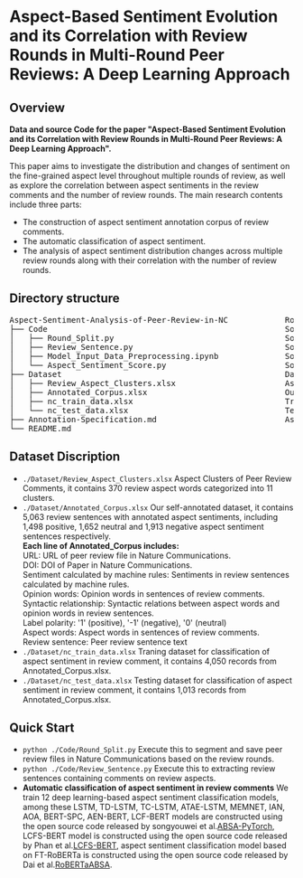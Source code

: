 # Aspect-Based Sentiment Evolution and its Correlation with Review Rounds in Multi-Round Peer Reviews: A Deep Learning Approach

## Overview
<b> Data and source Code for the paper "Aspect-Based Sentiment Evolution and its Correlation with Review Rounds in Multi-Round Peer Reviews: A Deep Learning Approach".</b>

This paper aims to investigate the distribution and changes of sentiment on the fine-grained aspect level throughout multiple rounds of review, as well as explore the correlation between aspect sentiments in the review comments and the number of review rounds.
The main research contents include three parts: 
* The construction of aspect sentiment annotation corpus of review comments.
* The automatic classification of aspect sentiment.
* The analysis of aspect sentiment distribution changes across multiple review rounds along with their correlation with the number of review rounds.

## Directory structure
<pre>
Aspect-Sentiment-Analysis-of-Peer-Review-in-NC            Root directory
├── Code                                                  Source code folder
│   ├── Round_Split.py                                    Source code for review rounds segmentation
│   ├── Review_Sentence.py                                Source code for extracting sentences containing comments on aspects
│   ├── Model_Input_Data_Preprocessing.ipynb              Source code for preprocessing of data input to the model
│   └── Aspect_Sentiment_Score.py                         Source code for calculating aspect sentiment score
├── Dataset                                               Dataset folder
│   ├── Review_Aspect_Clusters.xlsx                       Aspect clusters of peer review comments
│   ├── Annotated_Corpus.xlsx                             Our annotated dataset
│   ├── nc_train_data.xlsx                                Training dataset
│   └── nc_test_data.xlsx                                 Testing dataset
├── Annotation-Specification.md                           Aspect-level sentiment annotation specification for peer review comments
└── README.md
</pre>

## Dataset Discription
- <code>./Dataset/Review_Aspect_Clusters.xlsx</code> Aspect Clusters of Peer Review Comments, it contains 370 review aspect words categorized into 11 clusters.
- <code>./Dataset/Annotated_Corpus.xlsx</code> Our self-annotated dataset, it contains 5,063 review sentences with annotated aspect sentiments, including 1,498 positive, 1,652 neutral and 1,913 negative aspect sentiment sentences respectively. <br/>
  <b>Each line of Annotated_Corpus includes:</b> <br/>
  URL: URL of peer review file in Nature Communications.<br/>
  DOI: DOI of Paper in Nature Communications.<br/>
  Sentiment calculated by machine rules: Sentiments in review sentences calculated by machine rules.<br/>
  Opinion words: Opinion words in sentences of review comments.<br/>
  Syntactic relationship: Syntactic relations between aspect words and opinion words in review sentences.<br/>
  Label polarity: '1' (positive), '-1' (negative), '0' (neutral)<br/>
  Aspect words: Aspect words in sentences of review comments.<br/>
  Review sentence: Peer review sentence text<br/>
- <code>./Dataset/nc_train_data.xlsx</code> Traning dataset for classification of aspect sentiment in review comment, it contains 4,050 records from Annotated_Corpus.xlsx.
- <code>./Dataset/nc_test_data.xlsx</code> Testing dataset for classification of aspect sentiment in review comment, it contains 1,013 records from Annotated_Corpus.xlsx.

## Quick Start
- <code>python ./Code/Round_Split.py</code> Execute this to segment and save peer review files in Nature Communications based on the review rounds.
- <code>python ./Code/Review_Sentence.py</code> Execute this to extracting review sentences containing comments on review aspects.
- <b>Automatic classification of aspect sentiment in review comments</b>
We train 12 deep learning-based aspect sentiment classification models, among these LSTM, TD-LSTM, TC-LSTM, ATAE-LSTM, MEMNET, IAN, AOA, BERT-SPC, AEN-BERT, LCF-BERT models are constructed using the open source code released by songyouwei et al.[ABSA-PyTorch](https://github.com/songyouwei/ABSA-PyTorch), LCFS-BERT model is constructed using the open source code released by Phan et al.[LCFS-BERT](https://github.com/HieuPhan33/LCFS-BERT), aspect sentiment classification model based on FT-RoBERTa is constructed using the open source code released by Dai et al.[RoBERTaABSA](https://github.com/ROGERDJQ/RoBERTaABSA).

